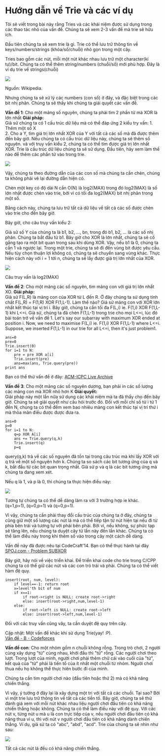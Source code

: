 # Hướng dẫn về Trie và các ví dụ

Tôi sẽ viết trong bài này rằng Tries và các khái niệm được sử dụng trong các thao tác nhỏ của vấn đề. Chúng ta sẽ xem 2-3 vấn đề mà trie sẽ hữu ích.

Đầu tiên chúng ta sẽ xem trie là gì. Trie có thể lưu trữ thông tin về keys/numbers/strings (khóa/số/chuỗi) nhỏ gọn trong một cây.

Tries bao gồm các nút, mỗi một nút khác nhau lưu trữ một character(kí tự)/bit. Chúng ta có thể thêm string/numbers (chuỗi/số) mới phù hợp.
Đây là ví dụ trie về strings(chuỗi)

![][1]

  
Nguồn: Wikipedia.

Nhưng chúng ta sẽ xử lý các numbers (con số) ở đây, và đặc biệt trong các bit nhị phân. Chúng ta sẽ thấy khi chúng ta giải quyết các vấn đề. 

**Vấn đề 1**: Cho một mảng số nguyên, chúng ta phải tìm 2 phần tử mà XOR là lớn nhất 
**Giải pháp:**  
Giả sử chúng ta có 1 cấu trúc dữ liệu mà có thể đáp ứng 2 kiểu try vấn:
1\. Thêm một số X  
2\. Cho a Y, tìm giá trị lớn nhất XOR của Y với tất cả các số mà đã được thêm đến bây giờ.
Nếu chúng ta có cấu trúc dữ liệu này, chúng ta sẽ thêm số nguyên. và với truy vấn kiểu 2, chúng ta có thể tìm được giá trị lớn nhất XOR.
Trie là cấu trúc dữ liệu chúng ta sẽ sử dụng. Đầu tiên, hãy xem làm thế nào để thêm các phần tử vào trong trie.

![][2]

Vậy, chúng ta theo đường dẫn của các con số mà chúng ta cần chèn, chúng ta không phải vẽ lại đường dẫn hiện có.

Chèn một key có độ dài N cần O(N) là log2(MAX) trong đó log2(MAX) là số lớn nhất được chèn vào trie, bởi vì có tối đa log2(MAX) bit nhị phân trong một số.
 
Bằng cách này, chúng ta lưu trữ tất cả dữ liệu về tất cả các số được chèn vào trie cho đến bây giờ.

Bây giờ, cho câu truy vấn kiểu 2:   

Giả sử số Y của chúng ta là b1, b2, ..., bn, trong đó b1, b2, ... là các số nhị phân. Chúng ta bắt đầu từ b1. Bây giờ cho XOR là lớn nhất, chúng ta sẽ cố gắng tạo ra một bit quan trong sau khi dùng XOR. Vậy, nếu b1 là 0, chúng ta cần 1 và ngược lại. Trong một trie, chúng ta sẽ đi đến vùng bit được yêu cầu. Nếu tùy chọn thuận lợi không có, chúng ta sẽ chuyển sang vùng khác. Thực hiện cách này với i = 1 tới n, chúng ta sẽ lấy được giá trị lớn nhất của XOR.

![][3]

Câu truy vấn là log2(MAX)

**Vấn đề 2**: Cho một mảng các số nguyên, tìm mảng con với giá trị lớn nhất XO.
**Giải pháp:**  
Giả sử F(L,R) là mảng con của XOR từ L đến R.
Ở đây chúng ta sử dụng tính chất F(L,R) = F(1,R) XOR F(1,L-1). Làm thế nào?
Giả sử mảng con với XOR lớn nhất kết thúc tại vị trí i. Bây giờ, chúng ta cần tối đa F(L,i) ie. F(1,i) XOR F(1,L-1) khi L<=i. Giả sử, chúng ta đã chèn F(1,L-1) trong trie cho mọi L<=i, lúc đó bài toán trở về vấn đề 1.
Let's say our subarray with maximum XOR ended at position i. Now, we need to maximise F(L,i) ie. F(1,i) XOR F(1,L-1) where L<=i. Suppose, we inserted F(1,L-1) in our trie for all L<=i, then it's just problem1.
    
    
    ans=0
    pre=0
    Trie.insert(0)
    for i=1 to N:
        pre = pre XOR a[i]
        Trie.insert(pre)
        ans=max(ans, Trie.query(pre))
    print ans
    

Bạn có thể thử vấn đề ở đây: [ACM-ICPC Live Archive][4]

**Vấn đề 3**: Cho một mảng các số nguyên dương, bạn phải in các số lượng các mảng con mà XOR nhỏ hơn K
**Giải quyết:**  
Giải pháp này một lần nữa sử dụng các khái niệm mà ta đã thấy cho đến bây giờ. Chúng ta sẽ giải quyết như câu hỏi trước đó.
Đối với mỗi chỉ số từ i từ 1 đến N, chúng ta có thể đếm xem bao nhiêu mảng con kết thúc tại vị trí thứ i mà thỏa mãn điều được được đưa ra.


    
    
    ans=0
    p=0
    for i=1 to N:
        q=p XOR A[i]
        ans += Trie.query(q,k)
        Trie.insert(q)
        p=q
    

  
query(q,k) trả về các số nguyên đã tồn tại trong câu trúc mà khi lấy XOR với q trả về một số nguyên hơn k.
Chúng ta so sách các bit tương ứng của q và k, bắt đầu từ các bit quan trọng nhất. Giả sử p và q là các bit tương ứng mà chúng ta đang xem xét.

Nếu q là 1, và p là 0, thì chúng ta thực hiện điều này:

![][5]

Tương tự chúng ta có thể dễ dàng làm ra với 3 trường hợp ie khác. (q=1,p=1), (q=0,p=1) và (q=0,p=1).

Vì vậy, chúng ta cần phải thay đổi cấu trúc của chúng ta ở đây, chúng ta cũng giữ một số lượng các nút lá mà có thể tiếp tận từ nút hiện tại nếu đi từ phía bên trái và tương tự với phái bên phải. Bởi vì, nếu không, sự phức tạp sẽ tăng lên, nếu chúng ta duyệt cây từ lần này đến lần khác. Chúng ta có thể làm điều này trong khi thêm số vào trong cây một cách dễ dàng.

Vấn đề này đã được nêu tại CodeCraft'14. Bạn có thể thực hành tại đây [SPOJ.com - Problem SUBXOR][6]

Bây giờ, hãy nói về việc triển khai.
Để triển khai code cho trie trong C/CPP chúng ta có thể giữ các nút và các con trỏ trái và phải. Chúng ta có thể viết hàm đệ quy.


    
    
    insert(root, num, level):
        if level==-1: return root
        x=level'th bit of num
        if x==1:
            if root->right is NULL: create root->right
            else: insert(root->right,num,level-1)
        else:
            if root->left is NULL: create root->left
            else: insert(root->left,num,level-1)
    

  
Đối với các truy vấn cũng vây, ta cần duyệt đệ quy trên cây.

Cập nhật: 
Một vấn đề khác khi sử dụng Trie(yay! :P).  
[Vấn đề - B - Codeforces][7]

**Vấn đề con**: Cho một nhóm gồm n chuỗi không rỗng. Trong trò chơi, 2 người cùng xây dựng "từ" cùng nhau,  khởi đầu thì "từ" rỗng. Các người chơi theo lượt. Trong lượt của mình, người chơi phải thêm chữ cái vào cuối của "từ", kết quả của "từ" phải là tiền tố của ít nhất một chuỗi từ nhóm. Người chơi thua nếu họ không thể thực hiên bước đi của mình.

Chúng ta cần tìm người chơi nào (đầu tiên hoặc thứ 2) mà có khả năng chiến thắng.

Vì vậy, ý tưởng ở đây lại là xây dựng một tri với tất cả các chuỗi. Tại sao? Bởi vì một trie lưu trữ thông tin về tất cả các tiền tố.
Bây giờ, chúng ta sẽ thử đánh giá xem với mỗi nút khác nhau liệu người chơi đầu tiên có khả năng chiến thắng hoặc không. Chúng ta có thể làm điều này với đệ quy. Với các nút v, từng nút u mà u là con trực tiếp của v, nếu người chơi đầu tiên có khả năng thua vì u, thì với nút v người chơi đầu tiên có khả năng dành chiến thắng.
Ví dụ, giả sử ta có "abc", "abd", "acd".
Trie của chúng ta sẽ nhìn như sau:


![][8]

  
Tất cả các nút lá đều có khả năng chiến thắng.

[1]: https://qph.fs.quoracdn.net/main-qimg-aea28d9cd34aaf2d5783f4cd04e5abbd
[2]: https://qph.fs.quoracdn.net/main-qimg-388217a1992f1b2aac51e9917aa76d9c
[3]: https://qph.fs.quoracdn.net/main-qimg-e5d624e2cd693d713840a30ca9aaa461
[4]: https://icpcarchive.ecs.baylor.edu/index.php?Itemid=8&category=345&option=com_onlinejudge&page=show_problem&problem=2683
[5]: https://qph.fs.quoracdn.net/main-qimg-f24ea5ecf11805e7bcd82a48bb9cad25
[6]: http://www.spoj.com/problems/SUBXOR
[7]: http://codeforces.com/contest/455/problem/B
[8]: https://qph.fs.quoracdn.net/main-qimg-f81def67dffcc9e95306d65b27daa2f7-c